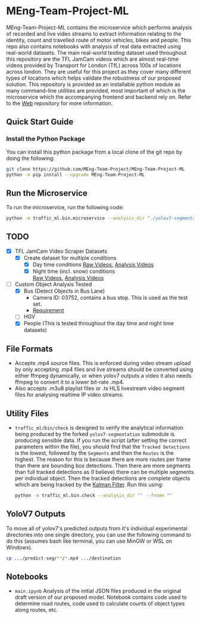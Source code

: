 # MEng-Team-Project-ML

MEng-Team-Project-ML contains the microservice which performs analysis 
of recorded and live video streams to extract information relating to 
the identity, count and travelled route of motor vehicles, bikes and 
people. This repo also contains notebooks with analysis of real data 
extracted using real-world datasets. The main real-world testing dataset 
used throughout this repository are the TFL JamCam videos which are 
almost real-time videos provided by Transport for London (TfL) across 
100s of locations across london. They are useful for this project as 
they cover many different types of locations which helps validate the 
robustness of our proposed solution. This repository is provided 
as an installable python module as many command-line utilities are 
provided, most important of which is the microservice which the 
accompanying frontend and backend rely on. 
Refer to the [Web](https://github.com/MEng-Team-Project/MEng-Team-Project-Web)
repository for more information.

## Quick Start Guide

### Install the Python Package

You can install this python package from a local clone of the git repo by
doing the following:

```bash
git clone https://github.com/MEng-Team-Project/MEng-Team-Project-ML
python -m pip install --upgrade MEng-Team-Project-ML
```

## Run the Microservice

To run the microservice, run the following code:

```bash
python -m traffic_ml.bin.microservice --analysis_dir "./yolov7-segmentation/runs/predict-seg/"
```

## TODO

- [x] TFL JamCam Video Scraper Datasets
  - [x] Create dataset for multiple conditions
     - [x] Day time conditions
           [Raw Videos](https://drive.google.com/drive/u/2/folders/1igKtgK_b13TBwwnDnX5_8y_3ij6R31i_),
           [Analysis Videos](https://drive.google.com/drive/u/2/folders/1TYaEDctAyxikJD2Oj717cl2KbSIDA2HB)
     - [x] Night time (incl. snow) conditions \
           [Raw Videos](https://drive.google.com/drive/u/2/folders/1lSoRB_HmgSLUxehpu7O44jQFB9U6hdWC),
           [Analysis Videos](https://drive.google.com/drive/u/2/folders/1JOJKVzakrFLt5tC5PpMq6zl6SGPwMopl)
- [ ] Custom Object Analysis Tested
   - [x] Bus (Detect Objects in Bus Lane)
      - Camera ID: 03752, contains a bus stop. This is used as the test set.
      - [Requirement](https://docs.google.com/document/d/1Q0TwboSrRgvXywVp9VgA9of2G4NjYQBYJ2YSKbkoS-o/edit#bookmark=id.hnc674tzl7ba)
   - [ ] HGV
   - [x] People (This is tested throughout the day time and night time datasets)

## File Formats

- Accepts .mp4 source files. This is enforced during video stream
  upload by only accepting .mp4 files and live streams should be converted
  using either ffmpeg dynamically, or when yolov7 outputs a video it
  also needs ffmpeg to convert it to a lower bit-rate .mp4.
- Also accepts .m3u8 playlist files or .ts HLS livestream video segment files
  for analysing realtime IP video streams.

## Utility Files

- `traffic_ml/bin/check` is designed to verify the analytical information being
  produced by the forked `yolov7-segmentation` submodule is producing
  sensible data. If you run the script (after setting the correct
  parameters within the file), you should find that the `Tracked Detections`
  is the lowest, followed by the `Segments` and then the `Routes` is the
  highest. The reason for this is because there are more routes per frame
  than there are bounding box detections. Then there are more segments
  than full tracked detections as (I believe) there can be multiple segments
  per individual object. Then the tracked detections are complete objects
  which are being tracked by the [Kalman Filter](https://en.wikipedia.org/wiki/Kalman_filter).
  Run this using:
  ```bash
  python -m traffic_ml.bin.check --analysis_dir "" --fname ""
  ```
<!--
- `live_metadata.py` displays the multimedia playlist which informs
  clients which .ts files (livestream video segments) to download in which order
  to correctly view the livestream. Useful for understanding how the .ts files
  should be fed into the microservice for batch processing the videos for
  analysis when we come to deploy the system for real, and also providing a
  user who is viewing our client with real-time route tracking / object recognition.
-->

## YoloV7 Outputs

To move all of yolov7's predicted outputs from it's individual experimental
directories into one single directory, you can use the following command to
do this (assumes bash like terminal, you can use MinGW or WSL on Windows).

```bash
cp .../predict-seg/**/*.mp4 .../destination
```

## Notebooks

- `main.ipynb` Analysis of the initial JSON files produced in the original
  draft version of our proposed model. Notebook contains code used to determine
  road routes, code used to calculate counts of object types along routes, etc.